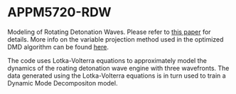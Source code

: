 # APPM5720-RDW
Modeling of Rotating Detonation Waves. Please refer to [this paper](https://arxiv.org/abs/2008.05586) for details.
More info on the variable projection method used in the optimized DMD algorithm can be found [here](https://arxiv.org/abs/1704.02343).

The code uses Lotka-Volterra equations to approximately model the dynamics of the roating detonation wave engine with three wavefronts. The data generated using the Lotka-Volterra equations is in turn used to train a Dynamic Mode Decompositon model.
